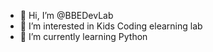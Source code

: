 - 👋 Hi, I’m @BBEDevLab
- 👀 I’m interested in Kids Coding elearning lab
- 🌱 I’m currently learning Python

<!---
BBEDevLab/BBEDevLab is a ✨ special ✨ repository because its `README.md` (this file) appears on your GitHub profile.
You can click the Preview link to take a look at your changes.
--->
